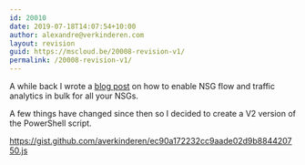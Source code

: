 ```yaml
---
id: 20010
date: 2019-07-18T14:07:54+10:00
author: alexandre@verkinderen.com
layout: revision
guid: https://mscloud.be/20008-revision-v1/
permalink: /20008-revision-v1/
---
```

A while back I wrote a [blog post](https://mscloud.be/enabling-azure-network-security-group-nsg-flow-logging-in-bulk/) on how to enable NSG flow and traffic analytics in bulk for all your NSGs. 

A few things have changed since then so I decided to create a V2 version of the PowerShell script. 

<https://gist.github.com/averkinderen/ec90a172232cc9aade02d9b884420750.js>